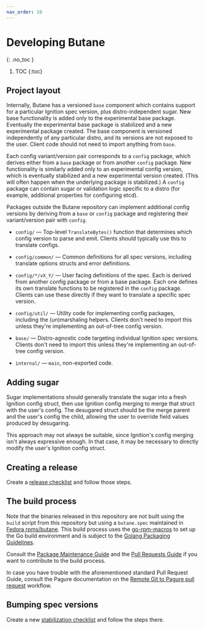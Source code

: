 ```yaml
---
nav_order: 10
---
```


# Developing Butane
{: .no_toc }

1. TOC
{:toc}

## Project layout

Internally, Butane has a versioned `base` component which contains support for
a particular Ignition spec version, plus distro-independent sugar. New base
functionality is added only to the experimental base package. Eventually the
experimental base package is stabilized and a new experimental package
created. The base component is versioned independently of any particular
distro, and its versions are not exposed to the user. Client code should
not need to import anything from `base`.

Each config variant/version pair corresponds to a `config` package, which
derives either from a `base` package or from another `config` package. New
functionality is similarly added only to an experimental config version,
which is eventually stabilized and a new experimental version created.
(This will often happen when the underlying package is stabilized.) A
`config` package can contain sugar or validation logic specific to a distro
(for example, additional properties for configuring etcd).

Packages outside the Butane repository can implement additional config versions
by deriving from a `base` or `config` package and registering their
variant/version pair with `config`.

- `config/` &mdash;
  Top-level `TranslateBytes()` function that determines which config version
  to parse and emit. Clients should typically use this to translate configs.

- `config/common/` &mdash;
  Common definitions for all spec versions, including translate options
  structs and error definitions.

- `config/*/vX_Y/` &mdash;
  User facing definitions of the spec. Each is derived from another config
  package or from a base package. Each one defines its own translate
  functions to be registered in the `config` package. Clients can use
  these directly if they want to translate a specific spec version.

- `config/util/` &mdash;
  Utility code for implementing config packages, including the
  (un)marshaling helpers. Clients don't need to import this unless they're
  implementing an out-of-tree config version.

- `base/` &mdash;
  Distro-agnostic code targeting individual Ignition spec versions. Clients
  don't need to import this unless they're implementing an out-of-tree
  config version.

- `internal/` &mdash;
  `main`, non-exported code.

## Adding sugar

Sugar implementations should generally translate the sugar into a fresh Ignition config struct, then use Ignition config merging to merge that struct with the user's config.  The desugared struct should be the merge parent and the user's config the child, allowing the user to override field values produced by desugaring.

This approach may not always be suitable, since Ignition's config merging isn't always expressive enough.  In that case, it may be necessary to directly modify the user's Ignition config struct.

## Creating a release

Create a [release checklist](https://github.com/coreos/butane/issues/new?template=release-checklist.md) and follow those steps.

## The build process

Note that the binaries released in this repository are not built using the `build` script from this repository
but using a `butane.spec` maintained in [Fedora rpms/butane](https://src.fedoraproject.org/rpms/butane).
This build process uses the [go-rpm-macros](https://pagure.io/go-rpm-macros) to set up the Go build environment and is
subject to the [Golang Packaging Guidelines](https://docs.fedoraproject.org/en-US/packaging-guidelines/Golang/).

Consult the [Package Maintenance Guide](https://docs.fedoraproject.org/en-US/package-maintainers/Package_Maintenance_Guide/)
and the [Pull Requests Guide](https://docs.fedoraproject.org/en-US/ci/pull-requests/) if you want to contribute to the build process.

In case you have trouble with the aforementioned standard Pull Request Guide, consult the Pagure documentation on the 
[Remote Git to Pagure pull request](https://docs.pagure.org/pagure/usage/pull_requests.html#remote-git-to-pagure-pull-request) workflow.

## Bumping spec versions

Create a new [stabilization checklist](https://github.com/coreos/butane/issues/new?template=stabilize-checklist.md) and follow the steps there.
